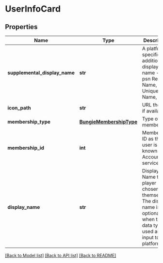 # UserInfoCard

## Properties
Name | Type | Description | Notes
------------ | ------------- | ------------- | -------------
**supplemental_display_name** | **str** | A platform specific additional display name - ex: psn Real Name, bnet Unique Name, etc. | [optional] 
**icon_path** | **str** | URL the Icon if available. | [optional] 
**membership_type** | [**BungieMembershipType**](BungieMembershipType.md) | Type of the membership. | [optional] 
**membership_id** | **int** | Membership ID as they user is known in the Accounts service | [optional] 
**display_name** | **str** | Display Name the player has chosen for themselves. The display name is optional when the data type is used as input to a platform API. | [optional] 

[[Back to Model list]](../README.md#documentation-for-models) [[Back to API list]](../README.md#documentation-for-api-endpoints) [[Back to README]](../README.md)


